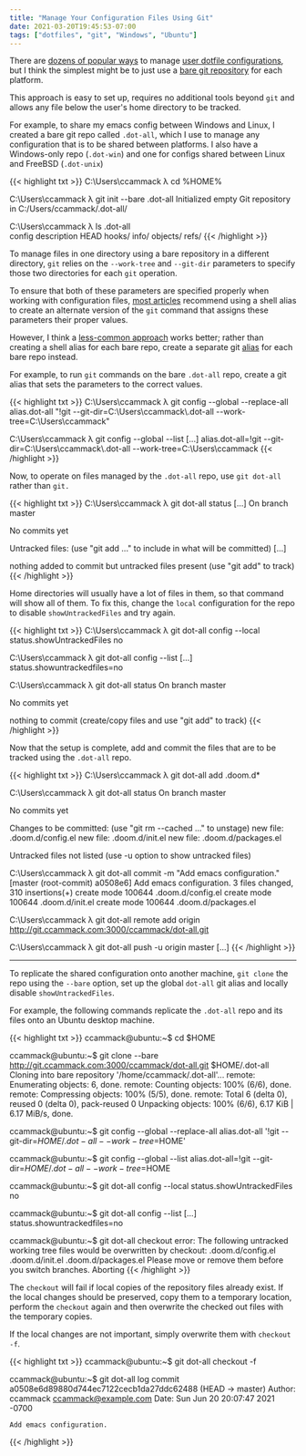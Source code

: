 ```yaml
---
title: "Manage Your Configuration Files Using Git"
date: 2021-03-20T19:45:53-07:00
tags: ["dotfiles", "git", "Windows", "Ubuntu"]
---
```


There are [dozens of popular ways](https://dotfiles.github.io/) to manage [user dotfile configurations](https://github.com/webpro/awesome-dotfiles),
but I think the simplest might be to just use a [bare git repository](https://www.atlassian.com/git/tutorials/dotfiles) for each platform.

<!--more-->

This approach is easy to set up, requires no additional tools beyond `git` and allows any file below the user's home directory to be tracked.

For example, to share my emacs config between Windows and Linux, I created a bare git repo called `.dot-all`, which I use to manage any configuration that is to be shared between platforms.
I also have a Windows-only repo (`.dot-win`) and one for configs shared between Linux and FreeBSD (`.dot-unix`)

{{< highlight txt >}}
C:\Users\ccammack
λ cd %HOME%

C:\Users\ccammack
λ git init --bare .dot-all
Initialized empty Git repository in C:/Users/ccammack/.dot-all/

C:\Users\ccammack
λ ls .dot-all\
config  description  HEAD  hooks/  info/  objects/  refs/
{{< /highlight >}}

To manage files in one directory using a bare repository in a different directory, `git` relies on the `--work-tree` and `--git-dir` parameters to specify those two directories for each `git` operation.

To ensure that both of these parameters are specified properly when working with configuration files, [most articles](https://www.atlassian.com/git/tutorials/dotfiles) recommend using a shell alias to create an alternate version of the `git` command that assigns these parameters their proper values.

However, I think a [less-common approach](https://dev.to/bowmanjd/store-home-directory-config-files-dotfiles-in-git-using-bash-zsh-or-powershell-the-bare-repo-approach-35l3) works better;
rather than creating a shell alias for each bare repo, create a separate git [alias](https://git-scm.com/book/en/v2/Git-Basics-Git-Aliases) for each bare repo instead.

For example, to run `git` commands on the bare `.dot-all` repo, create a git alias that sets the parameters to the correct values.

{{< highlight txt >}}
C:\Users\ccammack
λ git config --global --replace-all alias.dot-all "!git --git-dir=C:\\Users\\ccammack\\.dot-all --work-tree=C:\\Users\\ccammack"

C:\Users\ccammack
λ git config --global --list
[...]
alias.dot-all=!git --git-dir=C:\\Users\\ccammack\\.dot-all --work-tree=C:\\Users\\ccammack
{{< /highlight >}}

Now, to operate on files managed by the `.dot-all` repo, use `git dot-all` rather than `git.`

{{< highlight txt >}}
C:\Users\ccammack
λ git dot-all status
[...]
On branch master

No commits yet

Untracked files:
  (use "git add <file>..." to include in what will be committed)
		[...]

nothing added to commit but untracked files present (use "git add" to track)
{{< /highlight >}}

Home directories will usually have a lot of files in them, so that command will show all of them.
To fix this, change the `local` configuration for the repo to disable `showUntrackedFiles` and try again.

{{< highlight txt >}}
C:\Users\ccammack
λ git dot-all config --local status.showUntrackedFiles no

C:\Users\ccammack
λ git dot-all config --list
[...]
status.showuntrackedfiles=no

C:\Users\ccammack
λ git dot-all status
On branch master

No commits yet

nothing to commit (create/copy files and use "git add" to track)
{{< /highlight >}}

Now that the setup is complete, add and commit the files that are to be tracked using the `.dot-all` repo.

{{< highlight txt >}}
C:\Users\ccammack
λ git dot-all add .doom.d\*

C:\Users\ccammack
λ git dot-all status
On branch master

No commits yet

Changes to be committed:
  (use "git rm --cached <file>..." to unstage)
        new file:   .doom.d/config.el
        new file:   .doom.d/init.el
        new file:   .doom.d/packages.el

Untracked files not listed (use -u option to show untracked files)

C:\Users\ccammack
λ git dot-all commit -m "Add emacs configuration."
[master (root-commit) a0508e6] Add emacs configuration.
 3 files changed, 310 insertions(+)
 create mode 100644 .doom.d/config.el
 create mode 100644 .doom.d/init.el
 create mode 100644 .doom.d/packages.el

C:\Users\ccammack
λ git dot-all remote add origin http://git.ccammack.com:3000/ccammack/dot-all.git

C:\Users\ccammack
λ git dot-all push -u origin master
[...]
{{< /highlight >}}

---

To replicate the shared configuration onto another machine, `git clone` the repo using the `--bare` option, set up the global `dot-all` git alias and locally disable `showUntrackedFiles`.

For example, the following commands replicate the `.dot-all` repo and its files onto an Ubuntu desktop machine.

{{< highlight txt >}}
ccammack@ubuntu:~$ cd $HOME

ccammack@ubuntu:~$ git clone --bare http://git.ccammack.com:3000/ccammack/dot-all.git $HOME/.dot-all
Cloning into bare repository '/home/ccammack/.dot-all'...
remote: Enumerating objects: 6, done.
remote: Counting objects: 100% (6/6), done.
remote: Compressing objects: 100% (5/5), done.
remote: Total 6 (delta 0), reused 0 (delta 0), pack-reused 0
Unpacking objects: 100% (6/6), 6.17 KiB | 6.17 MiB/s, done.

ccammack@ubuntu:~$ git config --global --replace-all alias.dot-all '!git --git-dir=$HOME/.dot-all --work-tree=$HOME'

ccammack@ubuntu:~$ git config --global --list
alias.dot-all=!git --git-dir=$HOME/.dot-all --work-tree=$HOME

ccammack@ubuntu:~$ git dot-all config --local status.showUntrackedFiles no

ccammack@ubuntu:~$ git dot-all config --list
[...]
status.showuntrackedfiles=no

ccammack@ubuntu:~$ git dot-all checkout
error: The following untracked working tree files would be overwritten by checkout:
        .doom.d/config.el
        .doom.d/init.el
        .doom.d/packages.el
Please move or remove them before you switch branches.
Aborting
{{< /highlight >}}

The `checkout` will fail if local copies of the repository files already exist. If the local changes should be preserved, copy them to a temporary location, perform the `checkout` again and
then overwrite the checked out files with the temporary copies.

If the local changes are not important, simply overwrite them with `checkout -f`.

{{< highlight txt >}}
ccammack@ubuntu:~$ git dot-all checkout -f

ccammack@ubuntu:~$ git dot-all log
commit a0508e6d89880d744ec7122cecb1da27ddc62488 (HEAD -> master)
Author: ccammack <ccammack@example.com>
Date:   Sun Jun 20 20:07:47 2021 -0700

    Add emacs configuration.
{{< /highlight >}}
